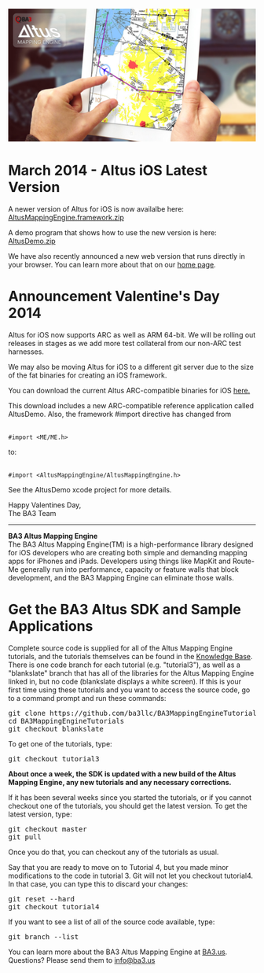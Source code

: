 <a href="http://www.ba3.us/"><img src="./landing-github-ios.jpg"></a>

March 2014 - Altus iOS Latest Version 
=====================================
A newer version of Altus for iOS is now availalbe here:
<a href = "http://dev1.ba3.us/AltusMappingEngine.framework.zip">AltusMappingEngine.framework.zip</a>

A demo program that shows how to use the new version is here:
<a href = "http://dev1.ba3.us/AltusDemo.zip">AltusDemo.zip</a>

We have also recently announced a new web version that runs directly in your browser. You can learn more about that on our <a href="http://www.ba3.us">home page</a>.

Announcement Valentine's Day 2014
=================================
Altus for iOS now supports ARC as well as ARM 64-bit.
We will be rolling out releases in stages as we add more test collateral from our non-ARC test harnesses.

We may also be moving Altus for iOS to a different git server due to the size of the fat binaries for creating an iOS framework.

You can download the current Altus ARC-compatible binaries for iOS
<a href="http://dev1.ba3.us/AltusARC_13c026a9f1.zip">here.</a>

This download includes a new ARC-compatible reference application called AltusDemo.
Also, the framework #import directive has changed from
<pre><code>
#import &lt;ME/ME.h&gt;
</pre></code>to:
<pre><code>
#import &lt;AltusMappingEngine/AltusMappingEngine.h&gt;
</code></pre>

See the AltusDemo xcode project for more details.<br>

Happy Valentines Day,<br>
The BA3 Team

<hr>

<b>BA3 Altus Mapping Engine</b><br>
The BA3 Altus Mapping Engine(TM) is a high-performance library designed for iOS developers who are creating
both simple and demanding mapping apps for iPhones and iPads.
Developers using things like MapKit and Route-Me generally run into performance,
capacity or feature walls that block development, and the BA3 Mapping Engine can eliminate those walls.

Get the BA3 Altus SDK and Sample Applications
=============================================

Complete source code is supplied for all of the Altus Mapping Engine tutorials, 
and the tutorials themselves can be found in the 
<a href="http://www.ba3.us/?page=pages/knowledge-base">Knowledge Base</a>.
There is one code branch for each tutorial (e.g. "tutorial3"), as well as a "blankslate" branch that
has all of the libraries for the Altus Mapping Engine linked in, but no code (blankslate displays a white screen).
If this is your first time using these tutorials and you want to access the source code,
go to a command prompt and run these commands:

<pre>
git clone https://github.com/ba3llc/BA3MappingEngineTutorials.git
cd BA3MappingEngineTutorials
git checkout blankslate
</pre>


To get one of the tutorials, type:

<pre>
git checkout tutorial3 
</pre>

<b>About once a week, the SDK is updated with a new build of the Altus Mapping Engine,
any new tutorials and any necessary corrections.</b>

If it has been several weeks since you started the tutorials, or if you cannot checkout one of the tutorials,
you should get the latest version. To get the latest version, type:

<pre>
git checkout master
git pull
</pre>

Once you do that, you can checkout any of the tutorials as usual. 

Say that you are ready to move on to Tutorial 4, but you made minor modifications to the code in tutorial 3.
Git will not let you checkout tutorial4. In that case, you can type this to discard your changes:

<pre>
git reset --hard
git checkout tutorial4
</pre>

If you want to see a list of all of the source code available, type:

<pre>
git branch --list
</pre>

You can learn more about the BA3 Altus Mapping Engine at <a href="http://ba3.us">BA3.us</a>. Questions? Please send them to info@ba3.us
